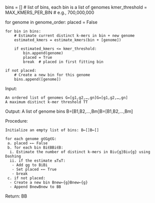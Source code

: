 bins = []  # list of bins, each bin is a list of genomes
kmer_threshold = MAX_KMERS_PER_BIN  # e.g., 700,000,000

for genome in genome_order:
    placed = False

    for bin in bins:
        # Estimate current distinct k-mers in bin + new genome
        estimated_kmers = estimate_kmers(bin + [genome])

        if estimated_kmers <= kmer_threshold:
            bin.append(genome)
            placed = True
            break  # placed in first fitting bin

    if not placed:
        # Create a new bin for this genome
        bins.append([genome])


Input:

    An ordered list of genomes G=[g1,g2,…,gn]G=[g1​,g2​,…,gn​]
    A maximum distinct k-mer threshold TT
Output:
    A list of genome bins B=[B1,B2,…,Bm]B=[B1​,B2​,…,Bm​]

Procedure:

    Initialize an empty list of bins: B←[]B←[]

    for each genome g∈Gg∈G:
     a. placed ←← False
     b. for each bin Bi∈BBi​∈B:
      i. Estimate the number of distinct k-mers in Bi∪{g}Bi​∪{g} using Dashing
      ii. if the estimate ≤T≤T:
       - Add gg to BiBi​
       - Set placed ←← True
       - break
     c. if not placed:
      - Create a new bin Bnew←{g}Bnew​←{g}
      - Append BnewBnew​ to BB

Return: BB